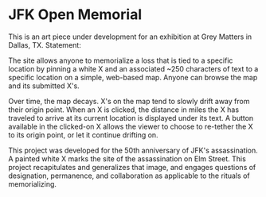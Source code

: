 # JFK Open Memorial

This is an art piece under development for an exhibition at Grey Matters in Dallas, TX. Statement:

The site allows anyone to memorialize a loss that is tied to a specific location by pinning a white X and an associated ~250 characters of text to a specific location on a simple, web-based map. Anyone can browse the map and its submitted X's.

Over time, the map decays. X's on the map tend to slowly drift away from their origin point. When an X is clicked, the distance in miles the X has traveled to arrive at its current location is displayed under its text. A button available in the clicked-on X allows the viewer to choose to re-tether the X to its origin point, or let it continue drifting on.

This project was developed for the 50th anniversary of JFK's assassination. A painted white X marks the site of the assassination on Elm Street. This project recapitulates and generalizes that image, and engages questions of designation, permanence, and collaboration as applicable to the rituals of memorializing.